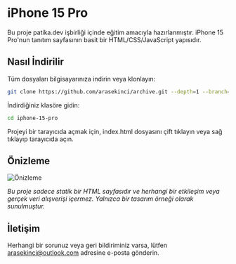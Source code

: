 # iPhone 15 Pro

Bu proje patika.dev işbirliği içinde eğitim amacıyla hazırlanmıştır. iPhone 15 Pro'nun tanıtım sayfasının basit bir HTML/CSS/JavaScript yapısıdır.

## Nasıl İndirilir

Tüm dosyaları bilgisayarınıza indirin veya klonlayın:

```bash
git clone https://github.com/arasekinci/archive.git --depth=1 --branch=main --single-branch iphone-15-pro
```

İndirdiğiniz klasöre gidin:

```bash
cd iphone-15-pro
```

Projeyi bir tarayıcıda açmak için, index.html dosyasını çift tıklayın veya sağ tıklayıp tarayıcıda açın.

## Önizleme

![Önizleme](preview.jpg)

*Bu proje sadece statik bir HTML sayfasıdır ve herhangi bir etkileşim veya gerçek veri alışverişi içermez. Yalnızca bir tasarım örneği olarak sunulmuştur.*

## İletişim

Herhangi bir sorunuz veya geri bildiriminiz varsa, lütfen arasekinci@outlook.com adresine e-posta gönderin.